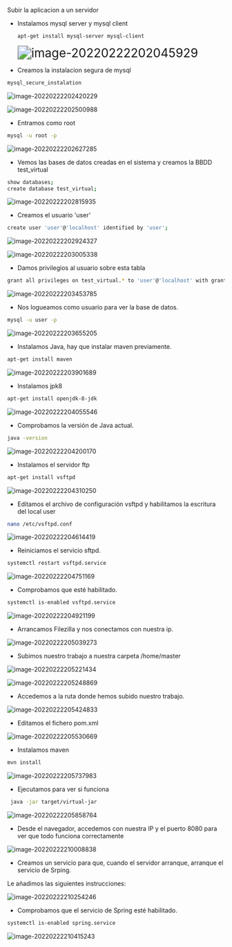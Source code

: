 Subir la aplicacion a un servidor



- Instalamos mysql server y mysql client

  ```bash
  apt-get install mysql-server mysql-client
  ```

  <img src="C:\Users\Sergio\AppData\Roaming\Typora\typora-user-images\image-20220222202045929.png" alt="image-20220222202045929" style="zoom:200%;" />

- Creamos la instalacion segura de mysql

```bash
mysql_secure_instalation
```

![image-20220222202420229](C:\Users\Sergio\AppData\Roaming\Typora\typora-user-images\image-20220222202420229.png)

![image-20220222202500988](C:\Users\Sergio\AppData\Roaming\Typora\typora-user-images\image-20220222202500988.png)

- Entramos como root

```bash
mysql -u root -p
```

![image-20220222202627285](C:\Users\Sergio\AppData\Roaming\Typora\typora-user-images\image-20220222202627285.png)

- Vemos las bases de datos creadas en el sistema y creamos la BBDD test_virtual

```bash
show databases;
create database test_virtual;
```

![image-20220222202815935](C:\Users\Sergio\AppData\Roaming\Typora\typora-user-images\image-20220222202815935.png)

- Creamos el usuario 'user'

```bash
create user 'user'@'localhost' identified by 'user';
```

![image-20220222202924327](C:\Users\Sergio\AppData\Roaming\Typora\typora-user-images\image-20220222202924327.png)

![image-20220222203005338](C:\Users\Sergio\AppData\Roaming\Typora\typora-user-images\image-20220222203005338.png)

- Damos privilegios al usuario sobre esta tabla

```bash
grant all privileges on test_virtual.* to 'user'@'localhost' with grant option;
```

![image-20220222203453785](C:\Users\Sergio\AppData\Roaming\Typora\typora-user-images\image-20220222203453785.png)

- Nos logueamos como usuario para ver la base de datos.

```bash
mysql -u user -p
```

![image-20220222203655205](C:\Users\Sergio\AppData\Roaming\Typora\typora-user-images\image-20220222203655205.png)

- Instalamos Java, hay que instalar maven previamente.

```bash
apt-get install maven
```

![image-20220222203901689](C:\Users\Sergio\AppData\Roaming\Typora\typora-user-images\image-20220222203901689.png)

- Instalamos jpk8

```bash
apt-get install openjdk-8-jdk
```

![image-20220222204055546](C:\Users\Sergio\AppData\Roaming\Typora\typora-user-images\image-20220222204055546.png)

- Comprobamos la versión de Java actual.

```bash
java -version
```

![image-20220222204200170](C:\Users\Sergio\AppData\Roaming\Typora\typora-user-images\image-20220222204200170.png)

- Instalamos el servidor ftp

```bash
apt-get install vsftpd
```

![image-20220222204310250](C:\Users\Sergio\AppData\Roaming\Typora\typora-user-images\image-20220222204310250.png)

- Editamos el archivo de configuración vsftpd y habilitamos la escritura del local user

```bash
nano /etc/vsftpd.conf
```

![image-20220222204614419](C:\Users\Sergio\AppData\Roaming\Typora\typora-user-images\image-20220222204614419.png)

- Reiniciamos el servicio sftpd.

```bash
systemctl restart vsftpd.service
```

![image-20220222204751169](C:\Users\Sergio\AppData\Roaming\Typora\typora-user-images\image-20220222204751169.png)

- Comprobamos que esté habilitado.

```bash
systemctl is-enabled vsftpd.service
```

![image-20220222204921199](C:\Users\Sergio\AppData\Roaming\Typora\typora-user-images\image-20220222204921199.png)

- Arrancamos Filezilla y nos conectamos con nuestra ip.

![image-20220222205039273](C:\Users\Sergio\AppData\Roaming\Typora\typora-user-images\image-20220222205039273.png)

- Subimos nuestro trabajo a nuestra carpeta /home/master

![image-20220222205221434](C:\Users\Sergio\AppData\Roaming\Typora\typora-user-images\image-20220222205221434.png)

![image-20220222205248869](C:\Users\Sergio\AppData\Roaming\Typora\typora-user-images\image-20220222205248869.png)

- Accedemos a la ruta donde hemos subido nuestro trabajo.

![image-20220222205424833](C:\Users\Sergio\AppData\Roaming\Typora\typora-user-images\image-20220222205424833.png)

- Editamos el fichero pom.xml

![image-20220222205530669](C:\Users\Sergio\AppData\Roaming\Typora\typora-user-images\image-20220222205530669.png)

- Instalamos maven

```bash
mvn install
```

![image-20220222205737983](C:\Users\Sergio\AppData\Roaming\Typora\typora-user-images\image-20220222205737983.png)

- Ejecutamos para ver si funciona

```bash
 java -jar target/virtual-jar
```

![image-20220222205858764](C:\Users\Sergio\AppData\Roaming\Typora\typora-user-images\image-20220222205858764.png)

- Desde el navegador, accedemos con nuestra IP y el puerto 8080 para ver que todo funciona correctamente

![image-20220222210008838](C:\Users\Sergio\AppData\Roaming\Typora\typora-user-images\image-20220222210008838.png)

- Creamos un servicio para que, cuando el servidor arranque, arranque el servicio de Srping.

 Le añadimos las siguientes instrucciones:

![image-20220222210254246](C:\Users\Sergio\AppData\Roaming\Typora\typora-user-images\image-20220222210254246.png)

- Comprobamos que el servicio de Spring esté habilitado.

```bash
systemctl is-enabled spring.service
```

![image-20220222210415243](C:\Users\Sergio\AppData\Roaming\Typora\typora-user-images\image-20220222210415243.png)

